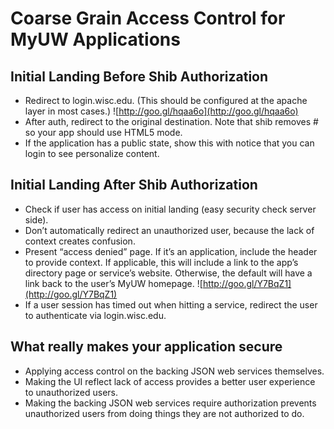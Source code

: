 # Coarse Grain Access Control for MyUW Applications
## Initial Landing Before Shib Authorization
+ Redirect to login.wisc.edu. (This should be configured at the apache layer in most cases.)
![http://goo.gl/hqaa6o](http://goo.gl/hqaa6o)
+ After auth, redirect to the original destination. Note that shib removes # so your app should use HTML5 mode.
+ If the application has a public state, show this with notice that you can login to see personalize content.

## Initial Landing After Shib Authorization
+ Check if user has access on initial landing (easy security check server side).
+ Don’t automatically redirect an unauthorized user, because the lack of context creates confusion.
+ Present “access denied” page. If it’s an application, include the header to provide context. If applicable, this will include a link to the app’s directory page or service’s website. Otherwise, the default will have a link back to the user’s MyUW homepage.
![http://goo.gl/Y7BqZ1](http://goo.gl/Y7BqZ1)
+ If a user session has timed out when hitting a service, redirect the user to authenticate via login.wisc.edu.

## What really makes your application secure
+ Applying access control on the backing JSON web services themselves.  
+ Making the UI reflect lack of access provides a better user experience to unauthorized users.  
+ Making the backing JSON web services require authorization prevents unauthorized users from doing things they are not authorized to do.